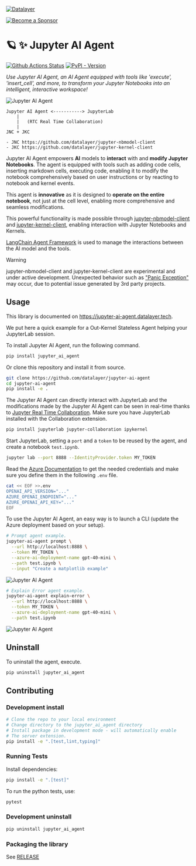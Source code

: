 <!--
  ~ Copyright (c) 2023-2024 Datalayer, Inc.
  ~
  ~ BSD 3-Clause License
-->

[![Datalayer](https://assets.datalayer.tech/datalayer-25.svg)](https://datalayer.io)

[![Become a Sponsor](https://img.shields.io/static/v1?label=Become%20a%20Sponsor&message=%E2%9D%A4&logo=GitHub&style=flat&color=1ABC9C)](https://github.com/sponsors/datalayer)

# 🪐 ✨ Jupyter AI Agent

[![Github Actions Status](https://github.com/datalayer/jupyter-ai-agent/workflows/Build/badge.svg)](https://github.com/datalayer/jupyter-ai-agent/actions/workflows/build.yml)
[![PyPI - Version](https://img.shields.io/pypi/v/jupyter-ai-agent)](https://pypi.org/project/jupyter-ai-agent)

_Use Jupyter AI Agent, an AI Agent equipped with tools like 'execute', 'insert_cell', and more, to transform your Jupyter Notebooks into an intelligent, interactive workspace!_

![Jupyter AI Agent](https://assets.datalayer.tech/jupyter-ai-agent/ai-agent-prompt-demo-terminal.gif)

```
Jupyter AI Agent <-----------> JupyterLab
    |
    |   (RTC Real Time Collaboration)
    |
JNC + JKC

- JNC https://github.com/datalayer/jupyter-nbmodel-client
- JKC https://github.com/datalayer/jupyter-kernel-client
```

Jupyter AI Agent empowers **AI** models to **interact** with and **modify Jupyter Notebooks**. The agent is equipped with tools such as adding code cells, inserting markdown cells, executing code, enabling it to modify the notebook comprehensively based on user instructions or by reacting to notebook and kernel events.

This agent is **innovative** as it is designed to **operate on the entire notebook**, not just at the cell level, enabling more comprehensive and seamless modifications.

This powerful functionality is made possible through [jupyter-nbmodel-client](https://github.com/datalayer/jupyter-nbmodel-client) and [jupyter-kernel-client](https://github.com/datalayer/jupyter-kernel-client), enabling interaction with Jupyter Notebooks and Kernels.

[LangChain Agent Framework](https://python.langchain.com/v0.1/docs/modules/agents/how_to/custom_agent/) is used to manage the interactions between the AI model and the tools.

> [!WARNING]
>
> jupyter-nbmodel-client and jupyter-kernel-client are experimental and under active development.
> Unexpected behavior such as ["Panic Exception"](https://github.com/datalayer/jupyter-nbmodel-client/issues/12) may occur, due to potential issue generated by 3rd party projects.

## Usage

This library is documented on https://jupyter-ai-agent.datalayer.tech.

We put here a quick example for a Out-Kernel Stateless Agent helping your JupyterLab session.

To install Jupyter AI Agent, run the following command.

```bash
pip install jupyter_ai_agent
```

Or clone this repository and install it from source.

```bash
git clone https://github.com/datalayer/jupyter-ai-agent
cd jupyter-ai-agent
pip install -e .
```

The Jupyter AI Agent can directly interact with JupyterLab and the modifications made by the Jupyter AI Agent can be seen in real-time thanks to [Jupyter Real Time Collaboration](https://jupyterlab.readthedocs.io/en/stable/user/rtc.html). Make sure you have JupyterLab installed with the Collaboration extension.

```bash
pip install jupyterlab jupyter-collaboration ipykernel
```

Start JupyterLab, setting a `port` and a `token` to be reused by the agent, and create a notebook `test.ipynb`.

```bash
jupyter lab --port 8888 --IdentityProvider.token MY_TOKEN
```

Read the [Azure Documentation](https://learn.microsoft.com/en-us/azure/ai-services/openai) to get the needed credentials and make sure you define them in the following `.env` file.

```bash
cat << EOF >>.env
OPENAI_API_VERSION="..."
AZURE_OPENAI_ENDPOINT="..."
AZURE_OPENAI_API_KEY="..."
EOF
```

To use the Jupyter AI Agent, an easy way is to launch a CLI (update the Azure deployment based on your setup).

```bash
# Prompt agent example.
jupyter-ai-agent prompt \
  --url http://localhost:8888 \
  --token MY_TOKEN \
  --azure-ai-deployment-name gpt-40-mini \
  --path test.ipynb \
  --input "Create a matplotlib example"
```

![Jupyter AI Agent](https://assets.datalayer.tech/jupyter-ai-agent/ai-agent-prompt-demo-terminal.gif)

```bash
# Explain Error agent example.
jupyter-ai-agent explain-error \
  --url http://localhost:8888 \
  --token MY_TOKEN \
  --azure-ai-deployment-name gpt-40-mini \
  --path test.ipynb
```

![Jupyter AI Agent](https://assets.datalayer.tech/jupyter-ai-agent/ai-agent-explainerror-demo-terminal.gif)

## Uninstall

To uninstall the agent, execute.

```bash
pip uninstall jupyter_ai_agent
```

## Contributing

### Development install

```bash
# Clone the repo to your local environment
# Change directory to the jupyter_ai_agent directory
# Install package in development mode - will automatically enable
# The server extension.
pip install -e ".[test,lint,typing]"
```

### Running Tests

Install dependencies:

```bash
pip install -e ".[test]"
```

To run the python tests, use:

```bash
pytest
```

### Development uninstall

```bash
pip uninstall jupyter_ai_agent
```

### Packaging the library

See [RELEASE](RELEASE.md)
